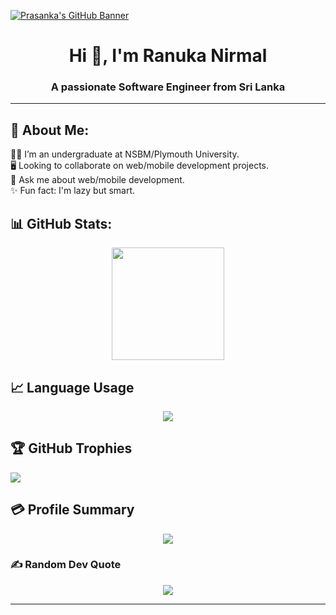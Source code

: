 [![Prasanka's GitHub Banner](https://user-images.githubusercontent.com/58959408/232639433-cb0aea21-66f0-4508-a771-85e2089c5a87.gif)](https://github.com/Prasanka-Madhushan)
<h1 align="center">Hi 👋, I'm Ranuka Nirmal</h1>
<h3 align="center">A passionate Software Engineer from Sri Lanka</h3>


---

## 💫 About Me:
👨‍🎓 I’m an undergraduate at NSBM/Plymouth University.<br>
🖥️ Looking to collaborate on web/mobile development projects.<br>
💬 Ask me about web/mobile development.<br>
✨ Fun fact: I'm lazy but smart.


## 📊 GitHub Stats:
<p align="center">
    <img height="180em" src="https://github-readme-streak-stats.herokuapp.com/?user=Vimalaranga&theme=algolia&hide_border=true" />
</p>

## 📈 Language Usage
<p align="center">
    <img src="https://github-readme-stats.vercel.app/api/top-langs/?username=Vimalaranga&theme=algolia&hide_border=true&layout=compact" />
</p>


## 🏆 GitHub Trophies
![](https://github-profile-trophy.vercel.app/?username=Vimalaranga&theme=onestar&no-frame=false&no-bg=false&margin-w=4)

## 💳 Profile Summary
<p align="center">
  <img src="https://github-profile-summary-cards.vercel.app/api/cards/profile-details?username=Vimalaranga&theme=algolia"/>
</p>

### ✍️ Random Dev Quote
<p align="center">
    <img src="https://quotes-github-readme.vercel.app/api?type=horizontal&theme=tokyonight">
</p>

---
